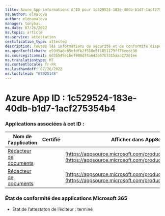 ```yaml
---
title: Azure App informations d’ID pour 1c529524-183e-40db-b1d7-1acf275354b4
ms.author: elmalova
author: elenamalova
manager: tonybal
ms.date: 07/26/2022
ms.topic: article
ms.service: attestation
certification_type: attested
description: Toutes les informations de sécurité et de conformité disponibles pour 1c529524-183e-40db-b1d7-1acf275354b4.
ms.openlocfilehash: e99d5a8cb5efdfb2f510e5f1851179ff76eedc38
ms.sourcegitcommit: 6d3b549e1bef908d74a643e57b7315aaa27261ee
ms.translationtype: MT
ms.contentlocale: fr-FR
ms.lasthandoff: 07/26/2022
ms.locfileid: "67025148"
---
```

# <a name="azure-app-id-1c529524-183e-40db-b1d7-1acf275354b4"></a>Azure App ID : 1c529524-183e-40db-b1d7-1acf275354b4


### <a name="apps-associated-with-this-id"></a>Applications associées à cet ID :
| **Nom de l'application** | **Certifié** | **Afficher dans AppSource** |
|--------------|---------------|-----------------------|
| [Rédacteur de documents](../forward/WA200003634.md) |  | [https://appsource.microsoft.com/product/office/WA200003634](https://appsource.microsoft.com/product/office/WA200003634) |
| [Rédacteur de documents](../forward/WA200004059.md) |  | [https://appsource.microsoft.com/product/office/WA200004059](https://appsource.microsoft.com/product/office/WA200004059) |

### <a name="microsoft-365-app-compliance-status"></a>État de conformité des applications Microsoft 365
- État de l’attestaton de l’éditeur : terminé
